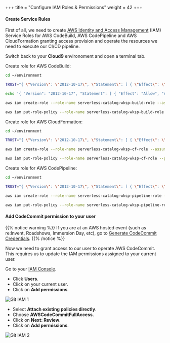 +++
title = "Configure IAM Roles & Permissions"
weight = 42
+++

#### Create Service Rules

First of all, we need to create [AWS Identity and Access Management](https://aws.amazon.com/iam/) (IAM) Service Roles for AWS CodeBuild, AWS CodePipeline and AWS CloudFormation granting access provision and operate the resources we need to execute our CI/CD pipeline.

Switch back to your **Cloud9** environoment and open a terminal tab.

Create role for AWS CodeBuild:

```sh
cd ~/environment

TRUST="{ \"Version\": \"2012-10-17\", \"Statement\": [ { \"Effect\": \"Allow\", \"Principal\": { \"Service\": \"codebuild.amazonaws.com\" }, \"Action\": \"sts:AssumeRole\" } ] }"

echo '{ "Version": "2012-10-17", "Statement": [ { "Effect": "Allow", "Action": "*", "Resource": "*" } ] }' > /tmp/iam-role-policy

aws iam create-role --role-name serverless-catalog-wksp-build-role --assume-role-policy-document "$TRUST" --output text --query 'Role.Arn'

aws iam put-role-policy --role-name serverless-catalog-wksp-build-role --policy-name build-permissions --policy-document file:///tmp/iam-role-policy
```

Create role for AWS CloudFormation:

```sh
cd ~/environment

TRUST="{ \"Version\": \"2012-10-17\", \"Statement\": [ { \"Effect\": \"Allow\", \"Principal\": { \"Service\": \"cloudformation.amazonaws.com\" }, \"Action\": \"sts:AssumeRole\" } ] }"

aws iam create-role --role-name serverless-catalog-wksp-cf-role --assume-role-policy-document "$TRUST" --output text --query 'Role.Arn'

aws iam put-role-policy --role-name serverless-catalog-wksp-cf-role --policy-name cf-permissions --policy-document file:///tmp/iam-role-policy
```

Create role for AWS CodePipeline:

```sh
cd ~/environment

TRUST="{ \"Version\": \"2012-10-17\", \"Statement\": [ { \"Effect\": \"Allow\", \"Principal\": { \"Service\": \"codepipeline.amazonaws.com\" }, \"Action\": \"sts:AssumeRole\" } ] }"

aws iam create-role --role-name serverless-catalog-wksp-pipeline-role --assume-role-policy-document "$TRUST" --output text --query 'Role.Arn'

aws iam put-role-policy --role-name serverless-catalog-wksp-pipeline-role --policy-name pipeline-permissions --policy-document file:///tmp/iam-role-policy
```

#### Add CodeCommit permission to your user

{{% notice warning %}}
If you are at an AWS hosted event (such as re:Invent, Roadshows, Immersion Day, etc), go to [Generate CodeCommit Credentials](../git-credentials/).
{{% /notice %}}

Now we need to grant access to our user to operate AWS CodeCommit. This requires us to update the IAM permissions assigned to your current user.

Go to your [IAM Console](https://console.aws.amazon.com/iam/home).

- Click **Users**.
- Click on your current user.
- Click on **Add permissions**.

![Git IAM 1](/images/git-iam-1.png?width=50pc&classes=shadow)

- Select **Attach existing policies directly**.
- Choose **AWSCodeCommitFullAccess**.
- Click on **Next: Review**.
- Click on **Add permissions**.

![Git IAM 2](/images/git-iam-2.png?width=50pc&classes=shadow)

